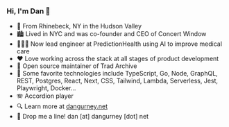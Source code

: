 ### Hi, I'm Dan 👋

- 🏡 From Rhinebeck, NY in the Hudson Valley
- 🏙 Lived in NYC and was co-founder and CEO of Concert Window
- 👨🏻‍💻 Now lead engineer at PredictionHealth using AI to improve medical care
- ♥️ Love working across the stack at all stages of product development
- 📖 Open source maintainer of Trad Archive
- 🔧 Some favorite technologies include TypeScript, Go, Node, GraphQL, REST, Postgres, React, Next, CSS, Tailwind, Lambda, Serverless, Jest, Playwright, Docker...
- 🪗 Accordion player
- 🔍 Learn more at [dangurney.net](https://dangurney.net)
- 💬 Drop me a line! dan [at] dangurney [dot] net

